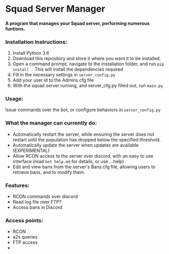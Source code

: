 # Squad Server Manager
#### A program that manages your Squad server, performing numerous funtions.

### Installation Instructions:
1. Install Python 3.6
2. Download this repository and store it where you want it to be installed.
3. Open a command prompt, navigate to the installation folder, and run `pip install .` This will install the dependencies required
4. Fill in the necessary settings in `server_config.py`
5. Add your user id to the Admins.cfg file
6. With the squad server running, and server_cfg.py filled out, run `main.py`

### Usage:
Issue commands over the bot, or configure behaviors in `server_config.py`

### What the manager can currently do:
+ Automatically restart the server, while ensuring the server does not restart until the population has dropped below the specified threshold.
+ Automatically update the server when updates are available (EXPERIMENTAL)
+ Allow RCON access to the server over discord, with an easy to use interface (read `bot help.md` for details, or use ...help)
+ Edit and view bans from the server's Bans.cfg file, allowing users to retrieve bans, and to modify them.

### Features:
 + RCON commands over discord
 + Read log file over FTP?
 + Access bans in Discord
### Access points:
 + RCON
 + a2s queries
 + FTP access
 + 